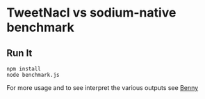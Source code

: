 # TweetNacl vs sodium-native benchmark

## Run It

```
npm install
node benchmark.js
```

For more usage and to see interpret the various outputs
see [Benny](https://caderek.github.io/benny/)
